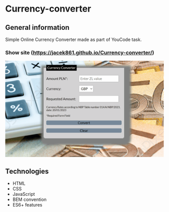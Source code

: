 # Currency-converter

## General information
Simple Online Currency Converter made as part of YouCode task.

### Show site (https://jacek861.github.io/Currency-converter/)

![Slow background](https://github.com/Jacek861/Currency-converter/blob/a6963215a08113b803e444db71aa6dbc2c09db42/images/%20converter.gif)

## Technologies
- HTML
- CSS
- JavaScript
- BEM convention
- ES6+ features

